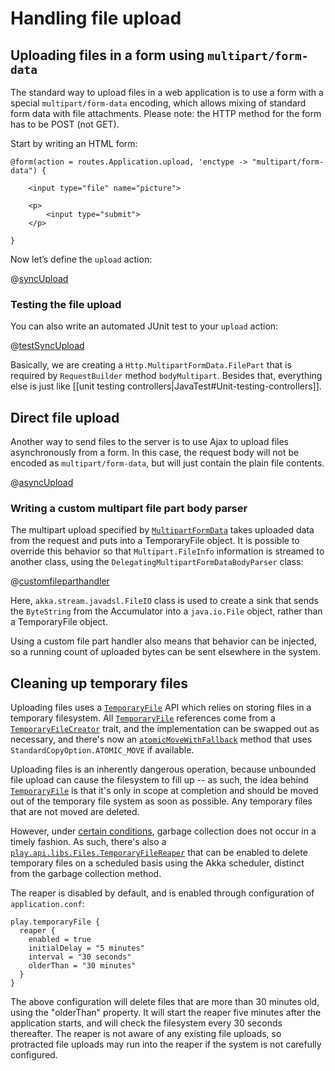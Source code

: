 <!--- Copyright (C) 2009-2019 Lightbend Inc. <https://www.lightbend.com> -->
# Handling file upload

## Uploading files in a form using `multipart/form-data`

The standard way to upload files in a web application is to use a form with a special `multipart/form-data` encoding, which allows mixing of standard form data with file attachments. Please note: the HTTP method for the form has to be POST (not GET).

Start by writing an HTML form:

```
@form(action = routes.Application.upload, 'enctype -> "multipart/form-data") {

    <input type="file" name="picture">

    <p>
        <input type="submit">
    </p>

}
```

Now let’s define the `upload` action:

@[syncUpload](code/JavaFileUpload.java)

### Testing the file upload

You can also write an automated JUnit test to your `upload` action:

@[testSyncUpload](code/JavaFileUploadTest.java)

Basically, we are creating a `Http.MultipartFormData.FilePart` that is required by `RequestBuilder` method `bodyMultipart`. Besides that, everything else is just like [[unit testing controllers|JavaTest#Unit-testing-controllers]].

## Direct file upload

Another way to send files to the server is to use Ajax to upload files asynchronously from a form. In this case, the request body will not be encoded as `multipart/form-data`, but will just contain the plain file contents.

@[asyncUpload](code/JavaFileUpload.java)

### Writing a custom multipart file part body parser

The multipart upload specified by [`MultipartFormData`](api/java/play/mvc/BodyParser.MultipartFormData.html) takes uploaded data from the request and puts into a TemporaryFile object.  It is possible to override this behavior so that `Multipart.FileInfo` information is streamed to another class, using the `DelegatingMultipartFormDataBodyParser` class:

@[customfileparthandler](code/JavaFileUpload.java)

Here, `akka.stream.javadsl.FileIO` class is used to create a sink that sends the `ByteString` from the Accumulator into a `java.io.File` object, rather than a TemporaryFile object.
 
Using a custom file part handler also means that behavior can be injected, so a running count of uploaded bytes can be sent elsewhere in the system.


## Cleaning up temporary files

Uploading files uses a [`TemporaryFile`](api/java/play/libs/Files.TemporaryFile.html) API which relies on storing files in a temporary filesystem.  All [`TemporaryFile`](api/java/play/libs/Files.TemporaryFile.html) references come from a [`TemporaryFileCreator`](api/java/play/libs/Files.TemporaryFileCreator.html) trait, and the implementation can be swapped out as necessary, and there's now an [`atomicMoveWithFallback`](api/java/play/libs/Files.TemporaryFile.html#temporaryFileCreator--) method that uses `StandardCopyOption.ATOMIC_MOVE` if available.

Uploading files is an inherently dangerous operation, because unbounded file upload can cause the filesystem to fill up -- as such, the idea behind [`TemporaryFile`](api/java/play/libs/Files.TemporaryFile.html) is that it's only in scope at completion and should be moved out of the temporary file system as soon as possible.  Any temporary files that are not moved are deleted. 

However, under [certain conditions](https://github.com/playframework/playframework/issues/5545), garbage collection does not occur in a timely fashion.  As such, there's also a [`play.api.libs.Files.TemporaryFileReaper`](api/scala/play/api/libs/Files$$DefaultTemporaryFileReaper.html) that can be enabled to delete temporary files on a scheduled basis using the Akka scheduler, distinct from the garbage collection method.

The reaper is disabled by default, and is enabled through configuration of `application.conf`:

```
play.temporaryFile {
  reaper {
    enabled = true
    initialDelay = "5 minutes"
    interval = "30 seconds"
    olderThan = "30 minutes"
  }
}
```

The above configuration will delete files that are more than 30 minutes old, using the "olderThan" property.  It will start the reaper five minutes after the application starts, and will check the filesystem every 30 seconds thereafter.  The reaper is not aware of any existing file uploads, so protracted file uploads may run into the reaper if the system is not carefully configured.